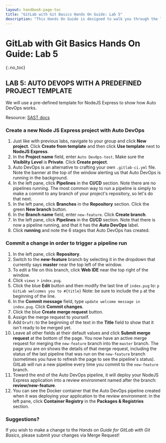 ```yaml
---
layout: handbook-page-toc
title: "GitLab with Git Basics Hands On Guide: Lab 5"
description: "This Hands On Guide is designed to walk you through the lab exercises used in the GitLab with Git Basics course."
---
```

# GitLab with Git Basics Hands On Guide: Lab 5
{:.no_toc}

## LAB 5: AUTO DEVOPS WITH A PREDEFINED PROJECT TEMPLATE

We will use a pre-defined template for NodeJS Express to show how Auto DevOps works.

Resource: [SAST docs](https://docs.gitlab.com/ee/user/application_security/sast/)

### Create a new Node JS Express project with Auto DevOps
1. Just like with previous labs, navigate to your group and click **New project**. Click **Create from template** and then click **Use template** next to **NodeJS Express**.
2. In the **Project name** field, enter `Auto DevOps-test`. Make sure the **Visiblity Level** is **Private**. Click **Create project**.
3. Auto DevOps is an alternative to crafting your own `.gitlab-ci.yml` file. Note the banner at the top of the window alerting us that Auto DevOps is running in the background.
4. In the left pane, click **Pipelines** in the **CI/CD** section. Note there are no pipelines running. The most common way to run a pipeline is simply to make a commit to any branch of your project's repository, so let's do that next.
5. In the left pane, click **Branches** in the **Repository** section. Click the green **New branch** button.
6. In the **Branch name** field, enter `new-feature`. Click **Create branch**.
7. In the left pane, click **Pipelines** in the **CI/CD** section. Note that there is now a pipeline running, and that it has the **Auto DevOps** label.
8. Click **running** and note the 6 stages that Auto DevOps has created.

### Commit a change in order to trigger a pipeline run
1. In the left pane, click **Repository**.
2. Switch to the **new-feature** branch by selecting it in the dropdown that currently says **master** near the top left of the window.
3. To edit a file on this branch, click **Web IDE** near the top right of the window.
4. Click `views` > `index.pug`.
5. Click the blue **Edit** button and then modify the last line of `index.pug` to: `p GitLab welcomes you to #{title}` Note: be sure to include the `p` at the beginning of the line.
6. In the **Commit message** field, type `update welcome message in index.pug`. Click **Commit changes**.
7. Click the blue **Create merge request** button.
8. Assign the merge request to yourself.
9. Add `Draft:`to the beginning of the text in the **Title** field to show that it isn't ready to be merged yet.
10. Leave all other fields at their default values and click **Submit merge request** at the bottom of the page. You now have an active merge request for merging the `new-feature` branch into the `master` branch. The page you are on shows the details of that merge request, including the status of the last pipeline that was run on the `new-feature` branch (sometimes you have to refresh the page to see the pipeline's status). GitLab will run a new pipeline every time you commit to the `new-feature` branch.
11. Toward the end of the Auto DevOps pipeline, it will deploy your NodeJS Express application into a review environment named after the branch: **review/new-feature**.
12. You can see the Docker container that the Auto DevOps pipeline created when it was deploying your application to the review environment: in the left pane, click **Container Registry** in the **Packages & Registries** section.

### Suggestions?

If you wish to make a change to the *Hands on Guide for GitLab with Git Basics*, please submit your changes via Merge Request!
